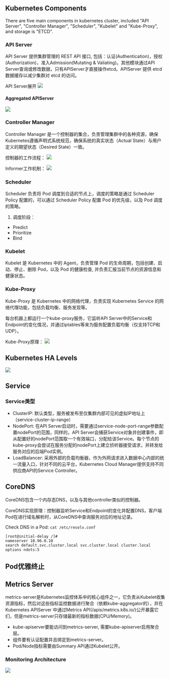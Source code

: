 ## Kubernetes Components
There are five main components in kubernetes cluster, included "API Server", "Controller Manager", "Scheduler", "Kubelet" and "Kube-Proxy", and storage is "ETCD".
### API Server
API Server 提供集群管理的 REST API 接口, 包括：认证(Authentication)，授权(Authorization)，准入Admission(Mutating & Valiating)。其他模块通过API Server查询或修改数据，只有APIServer才直接操作etcd。APIServer 提供 etcd 数据缓存以减少集群对 etcd 的访问。

API Server展开
![](resources/APIServer.png)

#### Aggregated APIServer
![](resources/aggregated-apiserver.png)
### Controller Manager
Controller Manager 是一个控制器的集合，负责管理集群中的各种资源，确保Kubernetes遵循声明式系统规范，确保系统的真实状态（Actual State）与用户定义的期望状态（Desired State）一致。

控制器的工作流程：
![](resources/controller_manager_informer.png)

Informer工作机制：
![](resources/informer_mechanism.png)
### Scheduler
Scheduler 负责将 Pod 调度到合适的节点上，调度的策略是通过 Scheduler Policy 配置的，可以通过 Scheduler Policy 配置 Pod 的优先级，以及 Pod 调度的策略。

1. 调度阶段：

  * Predict
  * Prioritize
  * Bind
 
### Kubelet
Kubelet 是 Kubernetes 中的 Agent，负责管理 Pod 的生命周期，包括创建、启动、停止、删除 Pod，以及 Pod 的健康检查, 并负责汇报当前节点的资源信息和健康状态。
### Kube-Proxy
Kube-Proxy 是 Kubernetes 中的网络代理，负责实现 Kubernetes Service 的网络代理功能，包括负载均衡、服务发现等。

每台机器上都运行一个kube-proxy服务，它监听API Server中的Service和Endpoint的变化情况，并通过iptables等来为服务配置负载均衡（仅支持TCP和UDP）。

Kube-Proxy原理：
![](resources/kube-proxy.png)
## Kubernetes HA Levels
![](resources/kubernetes_ha_levels.png)
## Service
### Service类型

* ClusterIP: 默认类型，服务被发布至仅集群内部可见的虚拟IP地址上（service-cluster-ip-range）
* NodePort: 在API Server启动时，需要通过service-node-port-range参数配置nodePort的范围，同样的，API Server会捕获Service对象并创建事件，即从配置好的nodePort范围取一个有效端口，分配给该Service。每个节点的kube-proxy会尝试在服务分配的nodePort上建立侦听器接受请求，并转发给服务对应的后端Pod实例。
* LoadBalancer: 采用外部的负载均衡器，作为外网请求进入数据中心内部的统一流量入口，针对不同的云平台，Kubernetes Cloud Manager提供支持不同供应商API的Service Controller。

## CoreDNS
CoreDNS包含一个内存态DNS，以及与其他controller类似的控制器。

CoreDNS实现原理：控制器监听Service和Endpoint的变化并配置DNS，客户端Pod在进行域名解析时，从CoreDNS中查询服务对应的地址记录。

Check DNS in a Pod: ```cat /etc/resolv.conf```

```
[root@initial-delay /]# 
nameserver 10.96.0.10
search default.svc.cluster.local svc.cluster.local cluster.local
options ndots:5
```
## Pod优雅终止

## Metrics Server
metrics-server是Kubernetes监控体系中的核心组件之一，它负责从Kubelet收集资源指标，然后对这些指标监控数据进行聚合（依赖kube-aggregator的），并在Kubernetes APIServer 中通过Metrics API(/apis/metrics.k8s.io/)公开暴露它们，但是metrics-server只存储最新的指标数据(CPU/Memory)。

*  kube-apiserver要能访问到metrics-server, 需要kube-apiserver启用聚合层。
*  组件要有认证配置并且绑定到metrics-server。
*  Pod/Node指标需要由Summary API通过Kubelet公开。

### Monitoring Architecture
![](resources/monitoring-architecture.png)
